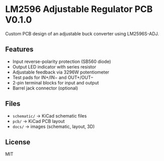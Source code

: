 # LM2596 Adjustable Regulator PCB V0.1.0

Custom PCB design of an adjustable buck converter using LM2596S-ADJ.

## Features
- Input reverse-polarity protection (SB560 diode)
- Output LED indicator with series resistor
- Adjustable feedback via 3296W potentiometer
- Test pads for IN+/IN− and OUT+/OUT−
- 2-pin terminal blocks for input and output
- Barrel jack connector (optional)

## Files
- `schematic/` → KiCad schematic files
- `pcb/` → KiCad PCB layout
- `docs/` → images (schematic, layout, 3D)

## License
MIT
